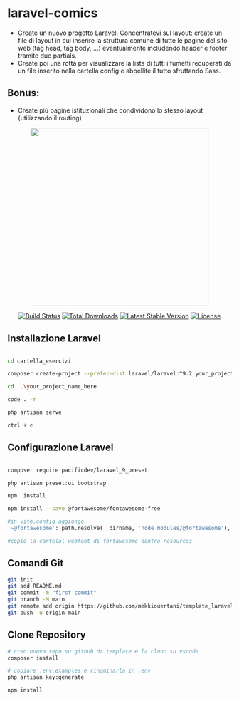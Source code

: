 # laravel-comics

-   Create un nuovo progetto Laravel. Concentratevi sul layout: create un file di layout in cui inserire la struttura comune di tutte le pagine del sito web (tag head, tag body, ...) eventualmente includendo header e footer tramite due partials.
-   Create poi una rotta per visualizzare la lista di tutti i fumetti recuperati da un file inserito nella cartella config e abbellite il tutto sfruttando Sass.

## Bonus:

-   Create più pagine istituzionali che condividono lo stesso layout (utilizzando il routing)

<p align="center"><a href="https://laravel.com" target="_blank"><img src="https://raw.githubusercontent.com/laravel/art/master/logo-lockup/5%20SVG/2%20CMYK/1%20Full%20Color/laravel-logolockup-cmyk-red.svg" width="400"></a></p>

<p align="center">
<a href="https://travis-ci.org/laravel/framework"><img src="https://travis-ci.org/laravel/framework.svg" alt="Build Status"></a>
<a href="https://packagist.org/packages/laravel/framework"><img src="https://img.shields.io/packagist/dt/laravel/framework" alt="Total Downloads"></a>
<a href="https://packagist.org/packages/laravel/framework"><img src="https://img.shields.io/packagist/v/laravel/framework" alt="Latest Stable Version"></a>
<a href="https://packagist.org/packages/laravel/framework"><img src="https://img.shields.io/packagist/l/laravel/framework" alt="License"></a>
</p>

## Installazione Laravel

```bash

cd cartella_esercizi

composer create-project --prefer-dist laravel/laravel:^9.2 your_project_name_here

cd  .\your_project_name_here

code . -r

php artisan serve

ctrl + c

```

## Configurazione Laravel

```bash

composer require pacificdev/laravel_9_preset

php artisan preset:ui bootstrap

npm  install

npm install --save @fortawesome/fontawesome-free

#in vite.config aggiungo
'~@fortawesome': path.resolve(__dirname, 'node_modules/@fortawesome'),

#copio la cartelal webfont di fortawesome dentro resources
```

## Comandi Git

```bash
git init
git add README.md
git commit -m "first commit"
git branch -M main
git remote add origin https://github.com/mekkiouertani/template_laravel_base.git
git push -u origin main
```

## Clone Repository

```bash
# creo nuova repo su github da template e la clono su vscode
composer install

# copiare .env.examples e rinominarla in .env
php artisan key:generate

npm install
```
